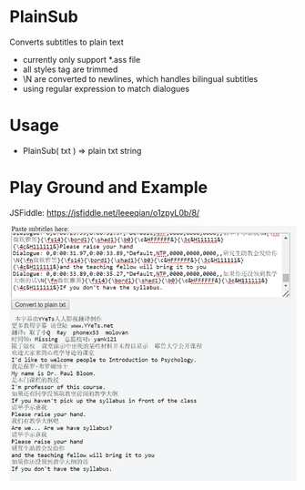 # PlainSub
Converts subtitles to plain text
* currently only support *.ass file
* all styles tag are trimmed
* \N are converted to newlines, which handles bilingual subtitles
* using regular expression to match dialogues

# Usage
* PlainSub( txt ) => plain txt string

# Play Ground and Example
JSFiddle:  https://jsfiddle.net/leeeqian/o1zpyL0b/8/




![Alt Text](https://raw.githubusercontent.com/leeeqian/plain_sub/master/example.png)
